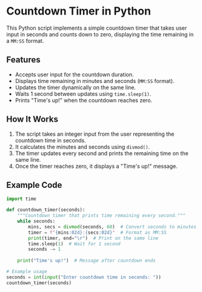 # Countdown Timer in Python

This Python script implements a simple countdown timer that takes user input in seconds and counts down to zero, displaying the time remaining in a `MM:SS` format.

## Features
- Accepts user input for the countdown duration.
- Displays time remaining in minutes and seconds (`MM:SS` format).
- Updates the timer dynamically on the same line.
- Waits 1 second between updates using `time.sleep(1)`.
- Prints "Time's up!" when the countdown reaches zero.

## How It Works
1. The script takes an integer input from the user representing the countdown time in seconds.
2. It calculates the minutes and seconds using `divmod()`.
3. The timer updates every second and prints the remaining time on the same line.
4. Once the timer reaches zero, it displays a "Time's up!" message.

## Example Code

```python
import time

def countdown_timer(seconds):
    """Countdown timer that prints time remaining every second."""
    while seconds:
        mins, secs = divmod(seconds, 60)  # Convert seconds to minutes and seconds
        timer = f"{mins:02d}:{secs:02d}"  # Format as MM:SS
        print(timer, end="\r")  # Print on the same line
        time.sleep(1)  # Wait for 1 second
        seconds -= 1
    
    print("Time's up!")  # Message after countdown ends

# Example usage
seconds = int(input("Enter countdown time in seconds: "))
countdown_timer(seconds)
```
